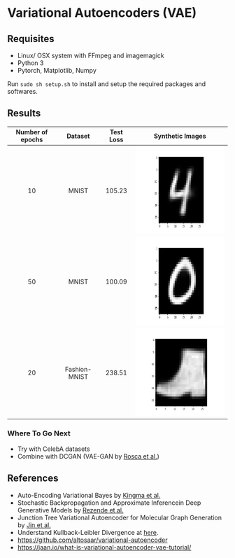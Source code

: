 # Variational Autoencoders (VAE)

## Requisites
* Linux/ OSX system with FFmpeg and imagemagick
* Python 3
* Pytorch, Matplotlib, Numpy

Run ```sudo sh setup.sh``` to install and setup the required packages and softwares.

## Results
| Number of epochs | Dataset | Test Loss | Synthetic Images |
|    :-------:     |  :---:  |   :---:   | ------ |
| 10 | MNIST | 105.23 | <img src="vae0.gif" width="300" height="200"/> |
| 50 | MNIST | 100.09 | <img src="vae1.gif" width="300" height="200"/> |
| 20 | Fashion-MNIST | 238.51 | <img src="vae2.gif" width="300" height="200"/> |

### Where To Go Next
* Try with CelebA datasets
* Combine with DCGAN (VAE-GAN by [Rosca et al.](https://arxiv.org/pdf/1706.04987.pdf))

## References
* Auto-Encoding Variational Bayes by [Kingma et al.](https://arxiv.org/pdf/1312.6114.pdf)
* Stochastic Backpropagation and Approximate Inferencein Deep Generative Models by [Rezende et al.](https://arxiv.org/pdf/1401.4082.pdf)
* Junction Tree Variational Autoencoder for Molecular Graph Generation by [Jin et al.](https://arxiv.org/pdf/1802.04364.pdf)
* Understand Kullback-Leibler Divergence at [here](https://www.countbayesie.com/blog/2017/5/9/kullback-leibler-divergence-explained).
* https://github.com/altosaar/variational-autoencoder
* https://jaan.io/what-is-variational-autoencoder-vae-tutorial/